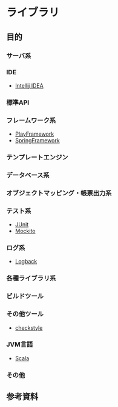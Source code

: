 # ライブラリ

## 目的


### サーバ系

### IDE
* [Intellij IDEA](doc/ide/IntelliJ_IDEA.md)
### 標準API

### フレームワーク系
* [PlayFramework](doc/PlayFramework.md)
* [SpringFramework](https://github.com/hrm-tanaka/FY2021_Deliverables/blob/79f75291361ad6e857b4cba20d5dcaeccc865ebf/First_half_deliverables/doc/4.Spring.md)
### テンプレートエンジン

### データベース系

### オブジェクトマッピング・帳票出力系

### テスト系
* [JUnit](https://github.com/hrm-tanaka/FY2021_Deliverables/blob/main/First_half_deliverables/doc/2.Implementing_Tests.md)
* [Mockito](https://github.com/hrm-tanaka/FY2021_Deliverables/blob/main/First_half_deliverables/doc/3.Mockito.md)
### ログ系
* [Logback](doc/log/Logback.md)

### 各種ライブラリ系

### ビルドツール

### その他ツール
* [checkstyle](doc/checkstyle.md)
### JVM言語
* [Scala](doc/jvm/Scala.md)

### その他


## 参考資料
[]()  
[]()  
[]()  
